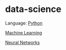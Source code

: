 # data-science

Language: [Python](https://github.com/mobilege/data-science/blob/master/python.md)
 
[Machine Learning](https://github.com/mobilege/data-science/blob/master/machine-learning.md) 

[Neural Networks](https://github.com/mobilege/data-science/blob/master/neural-networks.md)
